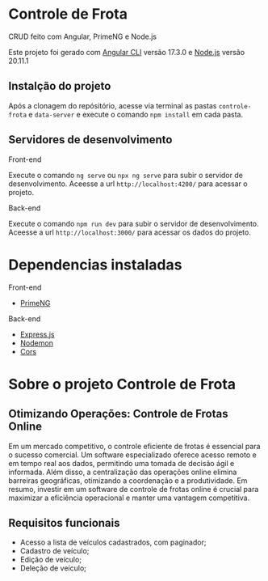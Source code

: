 # Controle de Frota
CRUD feito com Angular, PrimeNG e Node.js

Este projeto foi gerado com [Angular CLI](https://github.com/angular/angular-cli) versão 17.3.0 e [Node.js](https://nodejs.org/en/download) versão 20.11.1

## Instalção do projeto

Após a clonagem do repósitório, acesse via terminal as pastas `controle-frota` e `data-server` e execute o comando `npm install` em cada pasta.

## Servidores de desenvolvimento
Front-end

Execute o comando `ng serve` ou `npx ng serve` para subir o servidor de desenvolvimento. Aceesse a url `http://localhost:4200/` para acessar o projeto. 

Back-end

Execute o comando `npm run dev` para subir o servidor de desenvolvimento. Aceesse a url `http://localhost:3000/` para acessar os dados do projeto.

# Dependencias instaladas
Front-end
- [PrimeNG](https://primeng.org/installation)

Back-end
- [Express.js](https://expressjs.com/en/starter/installing.html)
- [Nodemon](https://github.com/remy/nodemon)
- [Cors](https://github.com/expressjs/cors)

# Sobre o projeto Controle de Frota

## Otimizando Operações: Controle de Frotas Online

Em um mercado competitivo, o controle eficiente de frotas é essencial para o sucesso comercial. Um software especializado oferece acesso remoto e em tempo real aos dados, permitindo uma tomada de decisão ágil e informada. Além disso, a centralização das operações online elimina barreiras geográficas, otimizando a coordenação e a produtividade. Em resumo, investir em um software de controle de frotas online é crucial para maximizar a eficiência operacional e manter uma vantagem competitiva.

## Requisitos funcionais
- Acesso a lista de veículos cadastrados, com paginador;
- Cadastro de veículo;
- Edição de veículo;
- Deleção de veículo;
